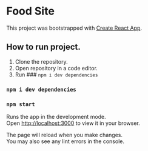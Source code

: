 # Food Site
This project was bootstrapped with [Create React App](https://github.com/facebook/create-react-app).

## How to run project.
1) Clone the repository. <br/>
2) Open repository in a code editor. <br/>
3) Run ### `npm i dev dependencies`

### `npm i dev dependencies`
### `npm start`

Runs the app in the development mode.\
Open [http://localhost:3000](http://localhost:3000) to view it in your browser.

The page will reload when you make changes.\
You may also see any lint errors in the console.

